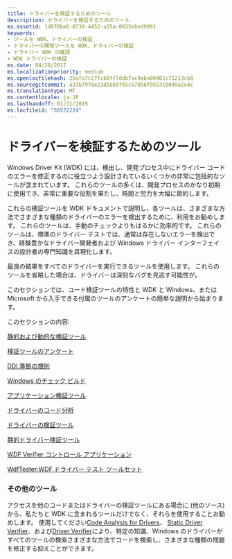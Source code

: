 ```yaml
---
title: ドライバーを検証するためのツール
description: ドライバーを検証するためのツール
ms.assetid: 1d878be6-8730-4452-a35a-0635ebed9091
keywords:
- ツールを WDK、ドライバーの検証
- ドライバーの開発ツールを WDK、ドライバーの検証
- ドライバー WDK の確認
- WDK ドライバーの検証
ms.date: 04/20/2017
ms.localizationpriority: medium
ms.openlocfilehash: 25afa7c27fc60ff7ddb7ac9aba00461c71213cb8
ms.sourcegitcommit: a33b7978e22d5bb9f65ca7056f955319049a2e4c
ms.translationtype: MT
ms.contentlocale: ja-JP
ms.lasthandoff: 01/31/2019
ms.locfileid: "56572224"
---
```

# <a name="tools-for-verifying-drivers"></a>ドライバーを検証するためのツール


Windows Driver Kit (WDK) には、検出し、開発プロセス中にドライバー コードのエラーを修正するのに役立つよう設計されているいくつかの非常に包括的なツールが含まれています。 これらのツールの多くは、開発プロセスのかなり初期に使用でき、非常に重要な役割を果たし、時間と労力を大幅に節約します。

これらの検証ツールを WDK ドキュメントで説明し、各ツールは、さまざまな方法でさまざまな種類のドライバーのエラーを検出するために、利用をお勧めします。 これらのツールは、手動のチェックよりもはるかに効率的です。 これらのツールは、標準のドライバー テストでは、通常は存在しないエラーを検出でき、経験豊かなドライバー開発者および Windows ドライバー インターフェイスの設計者の専門知識を具現化します。

最良の結果をすべてのドライバーを実行できるツールを使用します。 これらのツールを省略した場合は、ドライバーは深刻なバグを見逃す可能性が。

このセクションでは、コード検証ツールの特性と WDK と Windows、または Microsoft から入手できる付属のツールのアンケートの簡単な説明から始まります。

このセクションの内容:

[静的および動的な検証ツール](static-and-dynamic-verification-tools.md)

[検証ツールのアンケート](survey-of-verification-tools.md)

[DDI 準拠の規則](https://msdn.microsoft.com/library/windows/hardware/ff552840)

[Windows のチェック ビルド](checked-build-of-windows.md)

[アプリケーション検証ツール](application-verifier.md)

[ドライバーのコード分析](code-analysis-for-drivers.md)

[ドライバーの検証ツール](driver-verifier.md)

[静的ドライバー検証ツール](static-driver-verifier.md)

[WDF Verifier コントロール アプリケーション](wdf-verifier-control-application.md)

[WdfTester:WDF ドライバー テスト ツールセット](wdftester--wdf-driver-testing-toolset.md)

### <a name="span-idothertoolsspanspan-idothertoolsspanother-tools"></a><span id="other_tools"></span><span id="OTHER_TOOLS"></span>その他のツール

アクセスを他のコードまたはドライバーの検証ツールにある場合に (他のソース) から、私たちと WDK に含まれるツールだけでなく、それらを使用することお勧めします。 使用してください[Code Analysis for Drivers](code-analysis-for-drivers.md)、 [Static Driver Verifier](static-driver-verifier.md)、および[Driver Verifier](driver-verifier.md)により、特定の知識、Windows のドライバーがすべてのツールの検索さまざまな方法でコードを検索し、さまざまな種類の問題を修正する抑えことができます。

 

 





